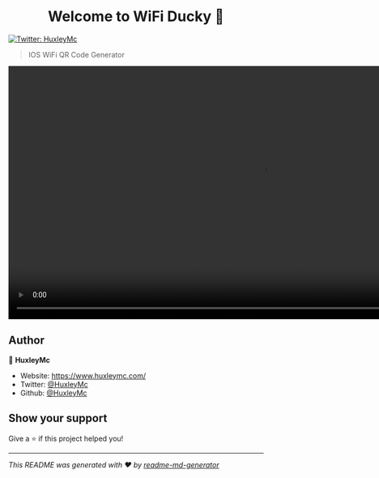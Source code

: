 <h1 align="center">Welcome to WiFi Ducky 🦆</h1>
<p>
  <a href="https://twitter.com/HuxleyMc" target="_blank">
    <img alt="Twitter: HuxleyMc" src="https://img.shields.io/twitter/follow/HuxleyMc.svg?style=social" />
  </a>
</p>

> IOS WiFi QR Code Generator

<video src="https://github.com/HuxleyMc/IOS-WiFi-QR-Code-Generator/blob/main/WiFiDuckyDemo.mp4?raw=true" height="500px" autoplay >
</video>


## Author

👤 **HuxleyMc**

* Website: https://www.huxleymc.com/
* Twitter: [@HuxleyMc](https://twitter.com/HuxleyMc)
* Github: [@HuxleyMc](https://github.com/HuxleyMc)

## Show your support

Give a ⭐️ if this project helped you!

***
_This README was generated with ❤️ by [readme-md-generator](https://github.com/kefranabg/readme-md-generator)_
